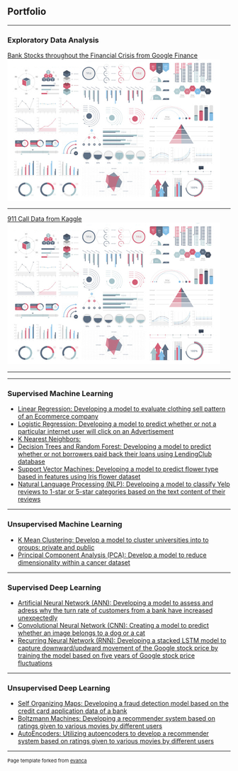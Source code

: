 ## Portfolio

---

### Exploratory Data Analysis

[Bank Stocks throughout the Financial Crisis from Google Finance](/sample_page)
<img src="images/dummy_thumbnail.jpg?raw=true"/>

---
[911 Call Data from Kaggle](/pdf/sample_presentation.pdf)
<img src="images/dummy_thumbnail.jpg?raw=true"/>

---


---

### Supervised Machine Learning

- [Linear Regression: Developing a model to evaluate clothing sell pattern of an Ecommerce company](http://example.com/)
- [Logistic Regression: Developing a model to predict whether or not a particular internet user will click on an Advertisement](http://example.com/)
- [K Nearest Neighbors: ](http://example.com/)
- [Decision Trees and Random Forest: Developing a model to predict whether or not borrowers paid back their loans using LendingClub database](http://example.com/)
- [Support Vector Machines: Developing a model to predict flower type based in features using Iris flower dataset](http://example.com/)
- [Natural Language Processing (NLP): Developing a model to classify Yelp reviews to 1-star or 5-star categories based on the text content of their reviews](http://example.com/)

---

### Unsupervised Machine Learning

- [K Mean Clustering: Develop a model to cluster universities into to groups: private and public](http://example.com/)
- [Principal Component Analysis (PCA): Develop a model to reduce dimensionality within a cancer dataset](http://example.com/)


---

### Supervised Deep Learning

- [Artificial Neural Network (ANN): Developing a model to assess and adress why the turn rate of customers from a bank have increased unexpectedly](http://example.com/)
- [Convolutional Neural Network (CNN): Creating a model to predict whether an image belongs to a dog or a cat](http://example.com/)
- [Recurring Neural Network (RNN): Developing a stacked LSTM model to capture downward/updward movement of the Google stock price by training the model based on five years of Google stock price fluctuations](http://example.com/)


---

### Unsupervised Deep Learning

- [Self Organizing Maps: Developing a fraud detection model based on the credit card application data of a bank](http://example.com/)
- [Boltzmann Machines: Developing a recommender system based on ratings given to various movies by different users](http://example.com/)
- [AutoEncoders: Utilizing autoencoders to develop a recommender system based on ratings given to various movies by different users](http://example.com/)


---
<p style="font-size:11px">Page template forked from <a href="https://github.com/evanca/quick-portfolio">evanca</a></p>
<!-- Remove above link if you don't want to attibute -->
